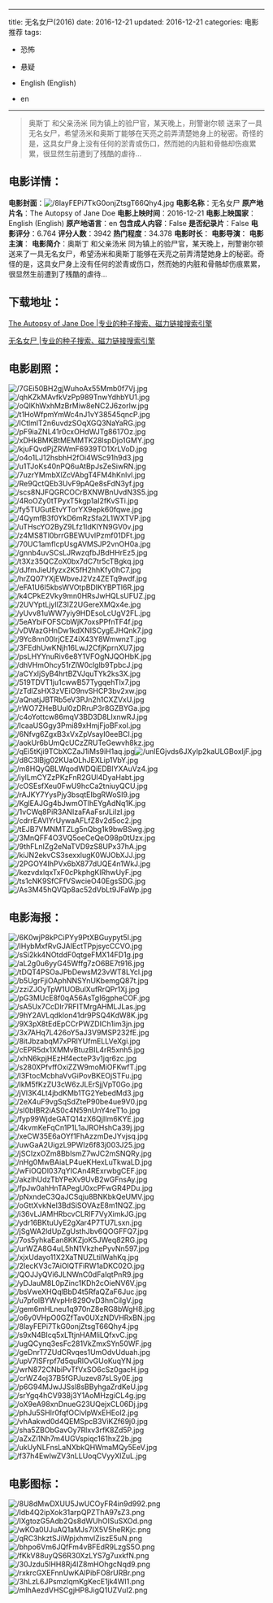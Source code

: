
---
title: 无名女尸(2016)
date: 2016-12-21
updated: 2016-12-21
categories: 电影推荐
tags:
- 恐怖
- 悬疑

- English (English)
- en
---


> 奥斯丁 和父亲汤米 同为镇上的验尸官，某天晚上，刑警谢尔顿 送来了一具无名女尸，希望汤米和奥斯丁能够在天亮之前弄清楚她身上的秘密。奇怪的是，这具女尸身上没有任何的淤青或伤口，然而她的内脏和骨骼却伤痕累累，很显然生前遭到了残酷的虐待...

## **电影详情**：

**电影封面**：<img src="https://image.tmdb.org/t/p/w200/8layFEPi7TkG0onjZtsgT66Qhy4.jpg" alt="/8layFEPi7TkG0onjZtsgT66Qhy4.jpg" title="/8layFEPi7TkG0onjZtsgT66Qhy4.jpg">
**电影名称**：无名女尸
**原产地片名**：The Autopsy of Jane Doe
**电影上映时间**：2016-12-21
**电影上映国家**：English (English)
**原产地语言**：en
**包含成人内容**：False
**是否纪录片**：False
**电影评分**：6.764
**评分人数**：3942
**热门程度**：34.378
**电影时长**：
**电影导演**：
**电影主演**：
**电影简介**：奥斯丁 和父亲汤米 同为镇上的验尸官，某天晚上，刑警谢尔顿 送来了一具无名女尸，希望汤米和奥斯丁能够在天亮之前弄清楚她身上的秘密。奇怪的是，这具女尸身上没有任何的淤青或伤口，然而她的内脏和骨骼却伤痕累累，很显然生前遭到了残酷的虐待...

## **下载地址**：
[The Autopsy of Jane Doe |专业的种子搜索、磁力链接搜索引擎](https://movie.amd794.com:2083/?search=The%20Autopsy%20of%20Jane%20Doe&ordering=&mode=match_phrase&page_size=10&page=1)

[无名女尸 |专业的种子搜索、磁力链接搜索引擎](https://movie.amd794.com:2083/?search=%E6%97%A0%E5%90%8D%E5%A5%B3%E5%B0%B8&ordering=&mode=match_phrase&page_size=10&page=1)
 

## **电影剧照**：
<img src="https://image.tmdb.org/t/p/original/7GEi50BH2gjWuhoAx55Mmb0f7Vj.jpg" alt="/7GEi50BH2gjWuhoAx55Mmb0f7Vj.jpg" title="/7GEi50BH2gjWuhoAx55Mmb0f7Vj.jpg"><img src="https://image.tmdb.org/t/p/original/qhKZkMAvfkVzPp989TnwYdhbYU1.jpg" alt="/qhKZkMAvfkVzPp989TnwYdhbYU1.jpg" title="/qhKZkMAvfkVzPp989TnwYdhbYU1.jpg"><img src="https://image.tmdb.org/t/p/original/oQlKhWxhMzBrMiw8eNC2J6zorlw.jpg" alt="/oQlKhWxhMzBrMiw8eNC2J6zorlw.jpg" title="/oQlKhWxhMzBrMiw8eNC2J6zorlw.jpg"><img src="https://image.tmdb.org/t/p/original/t1HoWfpmYmWc4nJ1vY38545qncP.jpg" alt="/t1HoWfpmYmWc4nJ1vY38545qncP.jpg" title="/t1HoWfpmYmWc4nJ1vY38545qncP.jpg"><img src="https://image.tmdb.org/t/p/original/lCtlmlT2n6uvdzSOqXGQ3NaYaRG.jpg" alt="/lCtlmlT2n6uvdzSOqXGQ3NaYaRG.jpg" title="/lCtlmlT2n6uvdzSOqXGQ3NaYaRG.jpg"><img src="https://image.tmdb.org/t/p/original/pF9iaZNL41r0cxOHdWJTg8617Oz.jpg" alt="/pF9iaZNL41r0cxOHdWJTg8617Oz.jpg" title="/pF9iaZNL41r0cxOHdWJTg8617Oz.jpg"><img src="https://image.tmdb.org/t/p/original/xDHkBMKBtMEMMTK28lspDjo1GMY.jpg" alt="/xDHkBMKBtMEMMTK28lspDjo1GMY.jpg" title="/xDHkBMKBtMEMMTK28lspDjo1GMY.jpg"><img src="https://image.tmdb.org/t/p/original/kjuFQvdPjZRWmF6939TO1XrLVoD.jpg" alt="/kjuFQvdPjZRWmF6939TO1XrLVoD.jpg" title="/kjuFQvdPjZRWmF6939TO1XrLVoD.jpg"><img src="https://image.tmdb.org/t/p/original/o4o1LJ12hsbhH2fOi4WSc91h9d3.jpg" alt="/o4o1LJ12hsbhH2fOi4WSc91h9d3.jpg" title="/o4o1LJ12hsbhH2fOi4WSc91h9d3.jpg"><img src="https://image.tmdb.org/t/p/original/u1TJoKs40nPQ6uAtBpJsZeSiwRN.jpg" alt="/u1TJoKs40nPQ6uAtBpJsZeSiwRN.jpg" title="/u1TJoKs40nPQ6uAtBpJsZeSiwRN.jpg"><img src="https://image.tmdb.org/t/p/original/7uzrYMmbXlZcVAbgT4FM4hKnlvl.jpg" alt="/7uzrYMmbXlZcVAbgT4FM4hKnlvl.jpg" title="/7uzrYMmbXlZcVAbgT4FM4hKnlvl.jpg"><img src="https://image.tmdb.org/t/p/original/Re9QctQEb3UvF9pAQe8sFdN3yf.jpg" alt="/Re9QctQEb3UvF9pAQe8sFdN3yf.jpg" title="/Re9QctQEb3UvF9pAQe8sFdN3yf.jpg"><img src="https://image.tmdb.org/t/p/original/scs8NJFQGRCOCrBXNWBnUvdN3S5.jpg" alt="/scs8NJFQGRCOCrBXNWBnUvdN3S5.jpg" title="/scs8NJFQGRCOCrBXNWBnUvdN3S5.jpg"><img src="https://image.tmdb.org/t/p/original/4RoOZy0tTPyxT5kgp1aI2fKvSTi.jpg" alt="/4RoOZy0tTPyxT5kgp1aI2fKvSTi.jpg" title="/4RoOZy0tTPyxT5kgp1aI2fKvSTi.jpg"><img src="https://image.tmdb.org/t/p/original/fy5TUGutEtvYTorYX9epk60fqwe.jpg" alt="/fy5TUGutEtvYTorYX9epk60fqwe.jpg" title="/fy5TUGutEtvYTorYX9epk60fqwe.jpg"><img src="https://image.tmdb.org/t/p/original/4QymfB3f0YkD6mRzSfa2L1WXTVP.jpg" alt="/4QymfB3f0YkD6mRzSfa2L1WXTVP.jpg" title="/4QymfB3f0YkD6mRzSfa2L1WXTVP.jpg"><img src="https://image.tmdb.org/t/p/original/uTHscYO2ByZ9Lfz1ldKlYN9GV0v.jpg" alt="/uTHscYO2ByZ9Lfz1ldKlYN9GV0v.jpg" title="/uTHscYO2ByZ9Lfz1ldKlYN9GV0v.jpg"><img src="https://image.tmdb.org/t/p/original/z4MS8Tl0brrGBEWUvlPzmf01DFt.jpg" alt="/z4MS8Tl0brrGBEWUvlPzmf01DFt.jpg" title="/z4MS8Tl0brrGBEWUvlPzmf01DFt.jpg"><img src="https://image.tmdb.org/t/p/original/70UC1amfIcpUsgAVMSJP2vnOH0a.jpg" alt="/70UC1amfIcpUsgAVMSJP2vnOH0a.jpg" title="/70UC1amfIcpUsgAVMSJP2vnOH0a.jpg"><img src="https://image.tmdb.org/t/p/original/gnnb4uvSCsLJRwzqfbJBdHHrEz5.jpg" alt="/gnnb4uvSCsLJRwzqfbJBdHHrEz5.jpg" title="/gnnb4uvSCsLJRwzqfbJBdHHrEz5.jpg"><img src="https://image.tmdb.org/t/p/original/t3Xz35QCZoX0bx7dC7tr5cTBgkq.jpg" alt="/t3Xz35QCZoX0bx7dC7tr5cTBgkq.jpg" title="/t3Xz35QCZoX0bx7dC7tr5cTBgkq.jpg"><img src="https://image.tmdb.org/t/p/original/dJfmJieUfyzx2K5fH2hhKfy0hC7.jpg" alt="/dJfmJieUfyzx2K5fH2hhKfy0hC7.jpg" title="/dJfmJieUfyzx2K5fH2hhKfy0hC7.jpg"><img src="https://image.tmdb.org/t/p/original/hrZQ07YXjEWbveJ2Vz4ZETq9wdf.jpg" alt="/hrZQ07YXjEWbveJ2Vz4ZETq9wdf.jpg" title="/hrZQ07YXjEWbveJ2Vz4ZETq9wdf.jpg"><img src="https://image.tmdb.org/t/p/original/eFA1U6I5kbsWVOtpBDIKYBPTl6R.jpg" alt="/eFA1U6I5kbsWVOtpBDIKYBPTl6R.jpg" title="/eFA1U6I5kbsWVOtpBDIKYBPTl6R.jpg"><img src="https://image.tmdb.org/t/p/original/k4CPkE2Vky9mn0HRsJwHQLsUFUZ.jpg" alt="/k4CPkE2Vky9mn0HRsJwHQLsUFUZ.jpg" title="/k4CPkE2Vky9mn0HRsJwHQLsUFUZ.jpg"><img src="https://image.tmdb.org/t/p/original/2UVYptLjyllZ3IZ2UGereXMQx4e.jpg" alt="/2UVYptLjyllZ3IZ2UGereXMQx4e.jpg" title="/2UVYptLjyllZ3IZ2UGereXMQx4e.jpg"><img src="https://image.tmdb.org/t/p/original/yUvv81uWW7yiy9HDEsoLcUgV2FL.jpg" alt="/yUvv81uWW7yiy9HDEsoLcUgV2FL.jpg" title="/yUvv81uWW7yiy9HDEsoLcUgV2FL.jpg"><img src="https://image.tmdb.org/t/p/original/5eAYbiFOFSCbWjK7oxsPPfnTF4f.jpg" alt="/5eAYbiFOFSCbWjK7oxsPPfnTF4f.jpg" title="/5eAYbiFOFSCbWjK7oxsPPfnTF4f.jpg"><img src="https://image.tmdb.org/t/p/original/vDWazGHnDw1kdXNISCygEJHQnk7.jpg" alt="/vDWazGHnDw1kdXNISCygEJHQnk7.jpg" title="/vDWazGHnDw1kdXNISCygEJHQnk7.jpg"><img src="https://image.tmdb.org/t/p/original/9Yc8nn00lrjCEZ4iX43Y8WmwnzT.jpg" alt="/9Yc8nn00lrjCEZ4iX43Y8WmwnzT.jpg" title="/9Yc8nn00lrjCEZ4iX43Y8WmwnzT.jpg"><img src="https://image.tmdb.org/t/p/original/3FEdhUwKNjh16LwJ2CfjKprnXU7.jpg" alt="/3FEdhUwKNjh16LwJ2CfjKprnXU7.jpg" title="/3FEdhUwKNjh16LwJ2CfjKprnXU7.jpg"><img src="https://image.tmdb.org/t/p/original/psLHYYnuRiv6e8Y1VFOgNJQOHbK.jpg" alt="/psLHYYnuRiv6e8Y1VFOgNJQOHbK.jpg" title="/psLHYYnuRiv6e8Y1VFOgNJQOHbK.jpg"><img src="https://image.tmdb.org/t/p/original/dhVHmOhcy51rZlW0clglb9TpbcJ.jpg" alt="/dhVHmOhcy51rZlW0clglb9TpbcJ.jpg" title="/dhVHmOhcy51rZlW0clglb9TpbcJ.jpg"><img src="https://image.tmdb.org/t/p/original/aCYxIjSyB4hrtBZVJquTYk2ks3X.jpg" alt="/aCYxIjSyB4hrtBZVJquTYk2ks3X.jpg" title="/aCYxIjSyB4hrtBZVJquTYk2ks3X.jpg"><img src="https://image.tmdb.org/t/p/original/519TDVT1ju1cwwB57TygqehTlx7.jpg" alt="/519TDVT1ju1cwwB57TygqehTlx7.jpg" title="/519TDVT1ju1cwwB57TygqehTlx7.jpg"><img src="https://image.tmdb.org/t/p/original/zTdlZsHX3zVEiO9nvSHCP3bv2xw.jpg" alt="/zTdlZsHX3zVEiO9nvSHCP3bv2xw.jpg" title="/zTdlZsHX3zVEiO9nvSHCP3bv2xw.jpg"><img src="https://image.tmdb.org/t/p/original/aQnatjJBTRb5eV3PJn2h1CXZVxU.jpg" alt="/aQnatjJBTRb5eV3PJn2h1CXZVxU.jpg" title="/aQnatjJBTRb5eV3PJn2h1CXZVxU.jpg"><img src="https://image.tmdb.org/t/p/original/rWO7ZHeBUul0zDRruP3r8GZBYGa.jpg" alt="/rWO7ZHeBUul0zDRruP3r8GZBYGa.jpg" title="/rWO7ZHeBUul0zDRruP3r8GZBYGa.jpg"><img src="https://image.tmdb.org/t/p/original/c4oYottcw86mqV3BD3D8LIxnwRJ.jpg" alt="/c4oYottcw86mqV3BD3D8LIxnwRJ.jpg" title="/c4oYottcw86mqV3BD3D8LIxnwRJ.jpg"><img src="https://image.tmdb.org/t/p/original/lcaaUSGgy3Pmi89xHmjFjoBFxoI.jpg" alt="/lcaaUSGgy3Pmi89xHmjFjoBFxoI.jpg" title="/lcaaUSGgy3Pmi89xHmjFjoBFxoI.jpg"><img src="https://image.tmdb.org/t/p/original/6Nfvg6ZgxB3xVxZpVsayI0eeBCI.jpg" alt="/6Nfvg6ZgxB3xVxZpVsayI0eeBCI.jpg" title="/6Nfvg6ZgxB3xVxZpVsayI0eeBCI.jpg"><img src="https://image.tmdb.org/t/p/original/aokUr6bUmQcUCzZRUTeGewvh8kz.jpg" alt="/aokUr6bUmQcUCzZRUTeGewvh8kz.jpg" title="/aokUr6bUmQcUCzZRUTeGewvh8kz.jpg"><img src="https://image.tmdb.org/t/p/original/qEi5tKji9TCbXCZaJ1iMs9iH1aq.jpg" alt="/qEi5tKji9TCbXCZaJ1iMs9iH1aq.jpg" title="/qEi5tKji9TCbXCZaJ1iMs9iH1aq.jpg"><img src="https://image.tmdb.org/t/p/original/unlEGjvds6JXyIp2kaULGBoxljF.jpg" alt="/unlEGjvds6JXyIp2kaULGBoxljF.jpg" title="/unlEGjvds6JXyIp2kaULGBoxljF.jpg"><img src="https://image.tmdb.org/t/p/original/d8C3lBjg02KUaOLhJEXLip1VbY.jpg" alt="/d8C3lBjg02KUaOLhJEXLip1VbY.jpg" title="/d8C3lBjg02KUaOLhJEXLip1VbY.jpg"><img src="https://image.tmdb.org/t/p/original/m8HQyQBLWqodWDQiEDBlYXAuVz4.jpg" alt="/m8HQyQBLWqodWDQiEDBlYXAuVz4.jpg" title="/m8HQyQBLWqodWDQiEDBlYXAuVz4.jpg"><img src="https://image.tmdb.org/t/p/original/iylLmCYZzPKzFnR2GUl4DyaHabt.jpg" alt="/iylLmCYZzPKzFnR2GUl4DyaHabt.jpg" title="/iylLmCYZzPKzFnR2GUl4DyaHabt.jpg"><img src="https://image.tmdb.org/t/p/original/cOSEsfXeu0FwU9hcCa2tniuyQCU.jpg" alt="/cOSEsfXeu0FwU9hcCa2tniuyQCU.jpg" title="/cOSEsfXeu0FwU9hcCa2tniuyQCU.jpg"><img src="https://image.tmdb.org/t/p/original/rAJKY7YysPjy3bsqtEIbgRWoSI9.jpg" alt="/rAJKY7YysPjy3bsqtEIbgRWoSI9.jpg" title="/rAJKY7YysPjy3bsqtEIbgRWoSI9.jpg"><img src="https://image.tmdb.org/t/p/original/KglEAJGg4bJwmOTlhEYgAdNq1K.jpg" alt="/KglEAJGg4bJwmOTlhEYgAdNq1K.jpg" title="/KglEAJGg4bJwmOTlhEYgAdNq1K.jpg"><img src="https://image.tmdb.org/t/p/original/1vCWq8PiR3ANIzaFAaFsrJLiIzI.jpg" alt="/1vCWq8PiR3ANIzaFAaFsrJLiIzI.jpg" title="/1vCWq8PiR3ANIzaFAaFsrJLiIzI.jpg"><img src="https://image.tmdb.org/t/p/original/cdrrEAVlYrUywaAFLfZ8v2d5oc2.jpg" alt="/cdrrEAVlYrUywaAFLfZ8v2d5oc2.jpg" title="/cdrrEAVlYrUywaAFLfZ8v2d5oc2.jpg"><img src="https://image.tmdb.org/t/p/original/tEJB7VMNMTZLg5nQbg1k9bwBSwg.jpg" alt="/tEJB7VMNMTZLg5nQbg1k9bwBSwg.jpg" title="/tEJB7VMNMTZLg5nQbg1k9bwBSwg.jpg"><img src="https://image.tmdb.org/t/p/original/3MnQFF4O3VQ5oeCeQeO98p0tUzx.jpg" alt="/3MnQFF4O3VQ5oeCeQeO98p0tUzx.jpg" title="/3MnQFF4O3VQ5oeCeQeO98p0tUzx.jpg"><img src="https://image.tmdb.org/t/p/original/9thFLnIZg2eNaTVD9zS8UPx37hA.jpg" alt="/9thFLnIZg2eNaTVD9zS8UPx37hA.jpg" title="/9thFLnIZg2eNaTVD9zS8UPx37hA.jpg"><img src="https://image.tmdb.org/t/p/original/kiJN2ekvCS3sexxlugK0WJObXJJ.jpg" alt="/kiJN2ekvCS3sexxlugK0WJObXJJ.jpg" title="/kiJN2ekvCS3sexxlugK0WJObXJJ.jpg"><img src="https://image.tmdb.org/t/p/original/2PGOY4IhPVx6bX877dUQE4n1WkJ.jpg" alt="/2PGOY4IhPVx6bX877dUQE4n1WkJ.jpg" title="/2PGOY4IhPVx6bX877dUQE4n1WkJ.jpg"><img src="https://image.tmdb.org/t/p/original/kezvdxlqxTxF0cPkphgKlRhwUyF.jpg" alt="/kezvdxlqxTxF0cPkphgKlRhwUyF.jpg" title="/kezvdxlqxTxF0cPkphgKlRhwUyF.jpg"><img src="https://image.tmdb.org/t/p/original/ts1cNK9SfCFfVSwcieO40EgsSDG.jpg" alt="/ts1cNK9SfCFfVSwcieO40EgsSDG.jpg" title="/ts1cNK9SfCFfVSwcieO40EgsSDG.jpg"><img src="https://image.tmdb.org/t/p/original/As3M45hQVQp8ac52dVbLt9JFaWp.jpg" alt="/As3M45hQVQp8ac52dVbLt9JFaWp.jpg" title="/As3M45hQVQp8ac52dVbLt9JFaWp.jpg">

## **电影海报**：
<img src="https://image.tmdb.org/t/p/original/6K0wjP8kPCiPYy9PtXBGuypyt5I.jpg" alt="/6K0wjP8kPCiPYy9PtXBGuypyt5I.jpg" title="/6K0wjP8kPCiPYy9PtXBGuypyt5I.jpg"><img src="https://image.tmdb.org/t/p/original/lHybMxfRvGJAIEctTPpjsycCCVO.jpg" alt="/lHybMxfRvGJAIEctTPpjsycCCVO.jpg" title="/lHybMxfRvGJAIEctTPpjsycCCVO.jpg"><img src="https://image.tmdb.org/t/p/original/sSi2kk4NOtddF0qtgeFMX14FD1g.jpg" alt="/sSi2kk4NOtddF0qtgeFMX14FD1g.jpg" title="/sSi2kk4NOtddF0qtgeFMX14FD1g.jpg"><img src="https://image.tmdb.org/t/p/original/aL2g0u6yyG45Wffg7zO6BE7t916.jpg" alt="/aL2g0u6yyG45Wffg7zO6BE7t916.jpg" title="/aL2g0u6yyG45Wffg7zO6BE7t916.jpg"><img src="https://image.tmdb.org/t/p/original/tDQT4PSOaJPbDewsM23vWT8LYcl.jpg" alt="/tDQT4PSOaJPbDewsM23vWT8LYcl.jpg" title="/tDQT4PSOaJPbDewsM23vWT8LYcl.jpg"><img src="https://image.tmdb.org/t/p/original/b5UgrFjiOAphNNSYnUKbemgQ87t.jpg" alt="/b5UgrFjiOAphNNSYnUKbemgQ87t.jpg" title="/b5UgrFjiOAphNNSYnUKbemgQ87t.jpg"><img src="https://image.tmdb.org/t/p/original/zziZJOyTpW1UOBulXufRrQPr1Xj.jpg" alt="/zziZJOyTpW1UOBulXufRrQPr1Xj.jpg" title="/zziZJOyTpW1UOBulXufRrQPr1Xj.jpg"><img src="https://image.tmdb.org/t/p/original/pG3MUcE8f0qA56AsTgI6gpheCOF.jpg" alt="/pG3MUcE8f0qA56AsTgI6gpheCOF.jpg" title="/pG3MUcE8f0qA56AsTgI6gpheCOF.jpg"><img src="https://image.tmdb.org/t/p/original/sA5Ux7CcDlr7RFITMrgAHMLJLas.jpg" alt="/sA5Ux7CcDlr7RFITMrgAHMLJLas.jpg" title="/sA5Ux7CcDlr7RFITMrgAHMLJLas.jpg"><img src="https://image.tmdb.org/t/p/original/9hY2AVLqdklon41dr9PSQ4KdW8K.jpg" alt="/9hY2AVLqdklon41dr9PSQ4KdW8K.jpg" title="/9hY2AVLqdklon41dr9PSQ4KdW8K.jpg"><img src="https://image.tmdb.org/t/p/original/9X3pX8tEdEpCCrPWZDICh1im3jn.jpg" alt="/9X3pX8tEdEpCCrPWZDICh1im3jn.jpg" title="/9X3pX8tEdEpCCrPWZDICh1im3jn.jpg"><img src="https://image.tmdb.org/t/p/original/3x7AHq7L426oY5aJ3V9MSP232fE.jpg" alt="/3x7AHq7L426oY5aJ3V9MSP232fE.jpg" title="/3x7AHq7L426oY5aJ3V9MSP232fE.jpg"><img src="https://image.tmdb.org/t/p/original/8itJbzabqM7xPRlYUfmELLVeXgi.jpg" alt="/8itJbzabqM7xPRlYUfmELLVeXgi.jpg" title="/8itJbzabqM7xPRlYUfmELLVeXgi.jpg"><img src="https://image.tmdb.org/t/p/original/cEPR5dx1XMMvBtuzBIL4rR5xnh5.jpg" alt="/cEPR5dx1XMMvBtuzBIL4rR5xnh5.jpg" title="/cEPR5dx1XMMvBtuzBIL4rR5xnh5.jpg"><img src="https://image.tmdb.org/t/p/original/xhN6kpjHEzHf4ecteP3v1jqr6zc.jpg" alt="/xhN6kpjHEzHf4ecteP3v1jqr6zc.jpg" title="/xhN6kpjHEzHf4ecteP3v1jqr6zc.jpg"><img src="https://image.tmdb.org/t/p/original/s280XPfvffOxiZZW9moMiOFKwfT.jpg" alt="/s280XPfvffOxiZZW9moMiOFKwfT.jpg" title="/s280XPfvffOxiZZW9moMiOFKwfT.jpg"><img src="https://image.tmdb.org/t/p/original/l3FtocMcbhaVvGiPovBKEOjSTFu.jpg" alt="/l3FtocMcbhaVvGiPovBKEOjSTFu.jpg" title="/l3FtocMcbhaVvGiPovBKEOjSTFu.jpg"><img src="https://image.tmdb.org/t/p/original/lkM5fKzZU3cW6zJLErSjjVpT0Go.jpg" alt="/lkM5fKzZU3cW6zJLErSjjVpT0Go.jpg" title="/lkM5fKzZU3cW6zJLErSjjVpT0Go.jpg"><img src="https://image.tmdb.org/t/p/original/jVI3K4Lt4jbdKMb1TG2YebedMd3.jpg" alt="/jVI3K4Lt4jbdKMb1TG2YebedMd3.jpg" title="/jVI3K4Lt4jbdKMb1TG2YebedMd3.jpg"><img src="https://image.tmdb.org/t/p/original/2eX4uF9vgSqSdZteP90be4ue9V0.jpg" alt="/2eX4uF9vgSqSdZteP90be4ue9V0.jpg" title="/2eX4uF9vgSqSdZteP90be4ue9V0.jpg"><img src="https://image.tmdb.org/t/p/original/sI0bIBR2iAS0c4N59nUnY4reT1o.jpg" alt="/sI0bIBR2iAS0c4N59nUnY4reT1o.jpg" title="/sI0bIBR2iAS0c4N59nUnY4reT1o.jpg"><img src="https://image.tmdb.org/t/p/original/fyp99WjdeGATQ14zX6QjIIm6KYE.jpg" alt="/fyp99WjdeGATQ14zX6QjIIm6KYE.jpg" title="/fyp99WjdeGATQ14zX6QjIIm6KYE.jpg"><img src="https://image.tmdb.org/t/p/original/4kvmKeFqCn1P1L1aJROHshCa39j.jpg" alt="/4kvmKeFqCn1P1L1aJROHshCa39j.jpg" title="/4kvmKeFqCn1P1L1aJROHshCa39j.jpg"><img src="https://image.tmdb.org/t/p/original/xeCW35E6aOYf1FhAzzmDeJYvjsq.jpg" alt="/xeCW35E6aOYf1FhAzzmDeJYvjsq.jpg" title="/xeCW35E6aOYf1FhAzzmDeJYvjsq.jpg"><img src="https://image.tmdb.org/t/p/original/uwGaA2UigzL9PWIz6f83j003J25.jpg" alt="/uwGaA2UigzL9PWIz6f83j003J25.jpg" title="/uwGaA2UigzL9PWIz6f83j003J25.jpg"><img src="https://image.tmdb.org/t/p/original/jSCIzxOZm8BbIsmZ7wJC2mSNQRy.jpg" alt="/jSCIzxOZm8BbIsmZ7wJC2mSNQRy.jpg" title="/jSCIzxOZm8BbIsmZ7wJC2mSNQRy.jpg"><img src="https://image.tmdb.org/t/p/original/nHg0MwBAiaLP4ueKHexLuTkwaLD.jpg" alt="/nHg0MwBAiaLP4ueKHexLuTkwaLD.jpg" title="/nHg0MwBAiaLP4ueKHexLuTkwaLD.jpg"><img src="https://image.tmdb.org/t/p/original/wFiOQDl037qYICAn4RExrwbgCEF.jpg" alt="/wFiOQDl037qYICAn4RExrwbgCEF.jpg" title="/wFiOQDl037qYICAn4RExrwbgCEF.jpg"><img src="https://image.tmdb.org/t/p/original/akzIhUdzTbYPeXv9UvB2wGFnsAy.jpg" alt="/akzIhUdzTbYPeXv9UvB2wGFnsAy.jpg" title="/akzIhUdzTbYPeXv9UvB2wGFnsAy.jpg"><img src="https://image.tmdb.org/t/p/original/fpJw0ahHnTAPegU0xcPFwGR4PDu.jpg" alt="/fpJw0ahHnTAPegU0xcPFwGR4PDu.jpg" title="/fpJw0ahHnTAPegU0xcPFwGR4PDu.jpg"><img src="https://image.tmdb.org/t/p/original/pNxndeC3QaJCSqju8BNKbkQeUMV.jpg" alt="/pNxndeC3QaJCSqju8BNKbkQeUMV.jpg" title="/pNxndeC3QaJCSqju8BNKbkQeUMV.jpg"><img src="https://image.tmdb.org/t/p/original/oGttXvkNel3BdSiSOVAzE8m1NQZ.jpg" alt="/oGttXvkNel3BdSiSOVAzE8m1NQZ.jpg" title="/oGttXvkNel3BdSiSOVAzE8m1NQZ.jpg"><img src="https://image.tmdb.org/t/p/original/i36vLJAMHRbcvCLRlF7VyXimkJG.jpg" alt="/i36vLJAMHRbcvCLRlF7VyXimkJG.jpg" title="/i36vLJAMHRbcvCLRlF7VyXimkJG.jpg"><img src="https://image.tmdb.org/t/p/original/ydr16BKtuUyE2gXar4P7TU7Lsxn.jpg" alt="/ydr16BKtuUyE2gXar4P7TU7Lsxn.jpg" title="/ydr16BKtuUyE2gXar4P7TU7Lsxn.jpg"><img src="https://image.tmdb.org/t/p/original/jSgWA2ldUpZgUsthJbv6QOGFFQ7.jpg" alt="/jSgWA2ldUpZgUsthJbv6QOGFFQ7.jpg" title="/jSgWA2ldUpZgUsthJbv6QOGFFQ7.jpg"><img src="https://image.tmdb.org/t/p/original/7os5yhkaEan8KKZjoK5JWeq82RG.jpg" alt="/7os5yhkaEan8KKZjoK5JWeq82RG.jpg" title="/7os5yhkaEan8KKZjoK5JWeq82RG.jpg"><img src="https://image.tmdb.org/t/p/original/urWZA8G4uL5hN1VkzhePyvNn597.jpg" alt="/urWZA8G4uL5hN1VkzhePyvNn597.jpg" title="/urWZA8G4uL5hN1VkzhePyvNn597.jpg"><img src="https://image.tmdb.org/t/p/original/xjxUdayo11X2XaTNUZLtilWahKq.jpg" alt="/xjxUdayo11X2XaTNUZLtilWahKq.jpg" title="/xjxUdayo11X2XaTNUZLtilWahKq.jpg"><img src="https://image.tmdb.org/t/p/original/2IecKV3c7AiOlQTFiRW1aDKC02O.jpg" alt="/2IecKV3c7AiOlQTFiRW1aDKC02O.jpg" title="/2IecKV3c7AiOlQTFiRW1aDKC02O.jpg"><img src="https://image.tmdb.org/t/p/original/QOJJyQVi6JLNWnC0dFaIqtPnR9.jpg" alt="/QOJJyQVi6JLNWnC0dFaIqtPnR9.jpg" title="/QOJJyQVi6JLNWnC0dFaIqtPnR9.jpg"><img src="https://image.tmdb.org/t/p/original/yDJauM8L0pZinc1KDh2cOieNV6V.jpg" alt="/yDJauM8L0pZinc1KDh2cOieNV6V.jpg" title="/yDJauM8L0pZinc1KDh2cOieNV6V.jpg"><img src="https://image.tmdb.org/t/p/original/bsVweXHQqlBbD4t5RfaQZaF6Juc.jpg" alt="/bsVweXHQqlBbD4t5RfaQZaF6Juc.jpg" title="/bsVweXHQqlBbD4t5RfaQZaF6Juc.jpg"><img src="https://image.tmdb.org/t/p/original/u7pfolBYWvpHr829OvD3hnCilgV.jpg" alt="/u7pfolBYWvpHr829OvD3hnCilgV.jpg" title="/u7pfolBYWvpHr829OvD3hnCilgV.jpg"><img src="https://image.tmdb.org/t/p/original/gem6mHLneu1q970nZ8eRG8bWgH8.jpg" alt="/gem6mHLneu1q970nZ8eRG8bWgH8.jpg" title="/gem6mHLneu1q970nZ8eRG8bWgH8.jpg"><img src="https://image.tmdb.org/t/p/original/o6y0VHpO0GZfTav0UXzNDVHRxBN.jpg" alt="/o6y0VHpO0GZfTav0UXzNDVHRxBN.jpg" title="/o6y0VHpO0GZfTav0UXzNDVHRxBN.jpg"><img src="https://image.tmdb.org/t/p/original/8layFEPi7TkG0onjZtsgT66Qhy4.jpg" alt="/8layFEPi7TkG0onjZtsgT66Qhy4.jpg" title="/8layFEPi7TkG0onjZtsgT66Qhy4.jpg"><img src="https://image.tmdb.org/t/p/original/s9xN4BIcq5xLTtjnHAMliLQfxvC.jpg" alt="/s9xN4BIcq5xLTtjnHAMliLQfxvC.jpg" title="/s9xN4BIcq5xLTtjnHAMliLQfxvC.jpg"><img src="https://image.tmdb.org/t/p/original/ugQCynq3esFc281VkZmxSYn50WF.jpg" alt="/ugQCynq3esFc281VkZmxSYn50WF.jpg" title="/ugQCynq3esFc281VkZmxSYn50WF.jpg"><img src="https://image.tmdb.org/t/p/original/geDnrT7ZUdCRvqes1UmOdvUduah.jpg" alt="/geDnrT7ZUdCRvqes1UmOdvUduah.jpg" title="/geDnrT7ZUdCRvqes1UmOdvUduah.jpg"><img src="https://image.tmdb.org/t/p/original/upV7ISFrpf7d5quRlOvGUoKuqYN.jpg" alt="/upV7ISFrpf7d5quRlOvGUoKuqYN.jpg" title="/upV7ISFrpf7d5quRlOvGUoKuqYN.jpg"><img src="https://image.tmdb.org/t/p/original/wrN872CNbiPvTfVxSO6cSz0gacH.jpg" alt="/wrN872CNbiPvTfVxSO6cSz0gacH.jpg" title="/wrN872CNbiPvTfVxSO6cSz0gacH.jpg"><img src="https://image.tmdb.org/t/p/original/crWZ4oj37B5fGPJuzev87sLSy0E.jpg" alt="/crWZ4oj37B5fGPJuzev87sLSy0E.jpg" title="/crWZ4oj37B5fGPJuzev87sLSy0E.jpg"><img src="https://image.tmdb.org/t/p/original/p6G94MJwJJSsl8sBByhgaZrdKeU.jpg" alt="/p6G94MJwJJSsl8sBByhgaZrdKeU.jpg" title="/p6G94MJwJJSsl8sBByhgaZrdKeU.jpg"><img src="https://image.tmdb.org/t/p/original/srYgq4hCV938j3Y1AoMHzgiCL4g.jpg" alt="/srYgq4hCV938j3Y1AoMHzgiCL4g.jpg" title="/srYgq4hCV938j3Y1AoMHzgiCL4g.jpg"><img src="https://image.tmdb.org/t/p/original/oX9eA98xnDnueG23UQejxCL06Dj.jpg" alt="/oX9eA98xnDnueG23UQejxCL06Dj.jpg" title="/oX9eA98xnDnueG23UQejxCL06Dj.jpg"><img src="https://image.tmdb.org/t/p/original/phJu5SHIr0fqfOClvlpWxEHEol2.jpg" alt="/phJu5SHIr0fqfOClvlpWxEHEol2.jpg" title="/phJu5SHIr0fqfOClvlpWxEHEol2.jpg"><img src="https://image.tmdb.org/t/p/original/vhAakwd0d4QEMSpcB3ViKZf69j0.jpg" alt="/vhAakwd0d4QEMSpcB3ViKZf69j0.jpg" title="/vhAakwd0d4QEMSpcB3ViKZf69j0.jpg"><img src="https://image.tmdb.org/t/p/original/sha5ZBObGavOy7Rlxv3rfK8Zd5P.jpg" alt="/sha5ZBObGavOy7Rlxv3rfK8Zd5P.jpg" title="/sha5ZBObGavOy7Rlxv3rfK8Zd5P.jpg"><img src="https://image.tmdb.org/t/p/original/aZxZi1Nh7m4UGVspiqc161hxZ2b.jpg" alt="/aZxZi1Nh7m4UGVspiqc161hxZ2b.jpg" title="/aZxZi1Nh7m4UGVspiqc161hxZ2b.jpg"><img src="https://image.tmdb.org/t/p/original/ukUyNLFnsLaNXbkQHWmaMQy5EeV.jpg" alt="/ukUyNLFnsLaNXbkQHWmaMQy5EeV.jpg" title="/ukUyNLFnsLaNXbkQHWmaMQy5EeV.jpg"><img src="https://image.tmdb.org/t/p/original/f37h4EwIwZV3nLLUoqCVyyXIZuL.jpg" alt="/f37h4EwIwZV3nLLUoqCVyyXIZuL.jpg" title="/f37h4EwIwZV3nLLUoqCVyyXIZuL.jpg">

## **电影图标**：
<img src="https://image.tmdb.org/t/p/original/8U8dMwDXUU5JwUCOyFR4in9d992.png" alt="/8U8dMwDXUU5JwUCOyFR4in9d992.png" title="/8U8dMwDXUU5JwUCOyFR4in9d992.png"><img src="https://image.tmdb.org/t/p/original/ldb4Q2ipXok31arpQPZThA97sZ3.png" alt="/ldb4Q2ipXok31arpQPZThA97sZ3.png" title="/ldb4Q2ipXok31arpQPZThA97sZ3.png"><img src="https://image.tmdb.org/t/p/original/lXgtozG5Adb2Qs8dWUhOISuSXOd.png" alt="/lXgtozG5Adb2Qs8dWUhOISuSXOd.png" title="/lXgtozG5Adb2Qs8dWUhOISuSXOd.png"><img src="https://image.tmdb.org/t/p/original/wKOa0UJuAQ1aMJs7IX5V5heRKjc.png" alt="/wKOa0UJuAQ1aMJs7IX5V5heRKjc.png" title="/wKOa0UJuAQ1aMJs7IX5V5heRKjc.png"><img src="https://image.tmdb.org/t/p/original/qRC3hkztSJiWpjxhmvlZiszE5uN.png" alt="/qRC3hkztSJiWpjxhmvlZiszE5uN.png" title="/qRC3hkztSJiWpjxhmvlZiszE5uN.png"><img src="https://image.tmdb.org/t/p/original/bhpo6Vm6JQfFm4vBFEdR9LzgS5O.png" alt="/bhpo6Vm6JQfFm4vBFEdR9LzgS5O.png" title="/bhpo6Vm6JQfFm4vBFEdR9LzgS5O.png"><img src="https://image.tmdb.org/t/p/original/fKkV88uyQS6R30XzLYS7g7uxkfN.png" alt="/fKkV88uyQS6R30XzLYS7g7uxkfN.png" title="/fKkV88uyQS6R30XzLYS7g7uxkfN.png"><img src="https://image.tmdb.org/t/p/original/30Jzdu5IHH8Rj4IZ8mHOhgcNqd9.png" alt="/30Jzdu5IHH8Rj4IZ8mHOhgcNqd9.png" title="/30Jzdu5IHH8Rj4IZ8mHOhgcNqd9.png"><img src="https://image.tmdb.org/t/p/original/rxkrcGXEFnnUwKAlPibFO8rURBr.png" alt="/rxkrcGXEFnnUwKAlPibFO8rURBr.png" title="/rxkrcGXEFnnUwKAlPibFO8rURBr.png"><img src="https://image.tmdb.org/t/p/original/3hLzL6JPsmzlqmKgKecE1jk4WI1.png" alt="/3hLzL6JPsmzlqmKgKecE1jk4WI1.png" title="/3hLzL6JPsmzlqmKgKecE1jk4WI1.png"><img src="https://image.tmdb.org/t/p/original/mIhAezdVHSCgjHP8JigQ1UZVuI2.png" alt="/mIhAezdVHSCgjHP8JigQ1UZVuI2.png" title="/mIhAezdVHSCgjHP8JigQ1UZVuI2.png">
